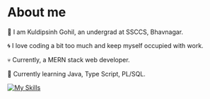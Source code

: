 <h1>About me</h1>

:information_desk_person:  I am Kuldipsinh Gohil, an undergrad at SSCCS, Bhavnagar.

:cyclone:  I love coding a bit too much and keep myself occupied with work.

:skull:  Currently, a MERN stack web developer.

:punch: Currently learning Java, Type Script, PL/SQL.

[![My Skills](https://skills.thijs.gg/icons?i=java,js,mysql,nextjs,react,nodejs,tailwind,ts,figma&theme=light)](https://skills.thijs.gg)
